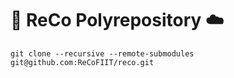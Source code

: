 # 🚗 ReCo Polyrepository ☁️

`git clone --recursive --remote-submodules git@github.com:ReCoFIIT/reco.git`
